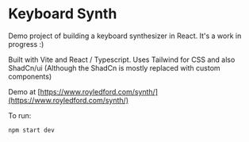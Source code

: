 # Keyboard Synth

Demo project of building a keyboard synthesizer in React. It's a work in progress  :)

Built with Vite and React / Typescript.
Uses Tailwind for CSS and also ShadCn/ui (Although the ShadCn is mostly replaced with custom components)

Demo at [https://www.royledford.com/synth/](https://www.royledford.com/synth/)

To run:

```npm start dev```